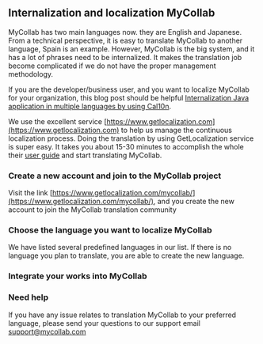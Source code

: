 ## Internalization and localization MyCollab

MyCollab has two main languages now. they are English and Japanese. From a technical perspective, it is easy to translate MyCollab to another language, Spain is an example. However, MyCollab is the big system, and it has a lot of phrases need to be internalized. It makes the translation job become complicated if we do not have the proper management methodology.

If you are the developer/business user, and you want to localize MyCollab for your organization, this blog post should be helpful [Internalization Java application in multiple languages by using Cal10n](http://esofthead.com/internalization-java-application-multiple-languages-using-cal10n/).

We use the excellent service [https://www.getlocalization.com](https://www.getlocalization.com) to help us manage the continuous localization process. Doing the translation by using GetLocalization service is super easy. It takes you about 15-30 minutes to accomplish the whole their [user guide](https://www.getlocalization.com/docs/user-guide/) and start translating MyCollab.

### Create a new account and join to the MyCollab project

Visit the link [https://www.getlocalization.com/mycollab/](https://www.getlocalization.com/mycollab/), and you create the new account to join the MyCollab translation community

### Choose the language you want to localize MyCollab

We have listed several predefined languages in our list. If there is no language you plan to translate, you are able to create the new language.

### Integrate your works into MyCollab

### Need help

If you have any issue relates to translation MyCollab to your preferred language, please send your questions to our support email [support@mycollab.com](mailto:support@mycollab.com)
